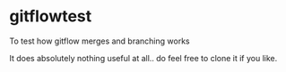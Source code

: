 # gitflowtest
To test how gitflow merges and branching works

It does absolutely nothing useful at all.. do feel free to clone it if you like.
